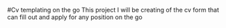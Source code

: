 #Cv templating on the go
This project I will be creating of the cv form that can fill out and apply for any position on the go